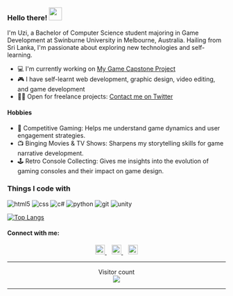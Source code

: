 ### Hello there! <img src="https://raw.githubusercontent.com/MartinHeinz/MartinHeinz/master/wave.gif" width="30px">

I'm Uzi, a Bachelor of Computer Science student majoring in Game Development at Swinburne University in Melbourne, Australia. Hailing from Sri Lanka, I'm passionate about exploring new technologies and self-learning.

- 💻 I'm currently working on [My Game Capstone Project](https://github.com/uzmanshafi/GAM30002---SWE40001-GAMES-CAPSTONE-PROJECT) 
- 🎮 I have self-learnt web development, graphic design, video editing, and game development
- 👨‍💻 Open for freelance projects: [Contact me on Twitter](https://twitter.com/UzmanShafi)

#### Hobbies

- 🎯 Competitive Gaming: Helps me understand game dynamics and user engagement strategies.
- 📺 Binging Movies & TV Shows: Sharpens my storytelling skills for game narrative development.
- 🕹 Retro Console Collecting: Gives me insights into the evolution of gaming consoles and their impact on game design.
<h3>Things I code with</h3>
<p>
  <img alt="html5" src="https://img.shields.io/badge/HTML5-E34F26?style=for-the-badge&logo=html5&logoColor=white" />
  <img alt="css" src="https://img.shields.io/badge/CSS-239120?&style=for-the-badge&logo=css3&logoColor=white" />
  <img alt="c#" src="https://img.shields.io/badge/C%23-239120?style=for-the-badge&logo=c-sharp&logoColor=white" />
  <img alt="python" src="https://img.shields.io/badge/Python-3776AB?style=for-the-badge&logo=python&logoColor=white" />
  <img alt="git" src="https://img.shields.io/badge/GIT-E44C30?style=for-the-badge&logo=git&logoColor=white" />
  <img alt="unity" src="https://img.shields.io/badge/Unity-100000?style=for-the-badge&logo=unity&logoColor=white" />
</p>

[![Top Langs](https://github-readme-stats.vercel.app/api/top-langs/?username=uzmanshafi&layout=compact&langs_count=8&theme=dracula)](https://github.com/anuraghazra/github-readme-stats)


#### Connect with me:

<p align="center">
  
<a href="https://www.instagram.com/uzim4n/">
  <img alt="Uzman's Instagram" width="22px" src="https://raw.githubusercontent.com/hussainweb/hussainweb/main/icons/instagram.png" />
</a>
&nbsp;&nbsp;
<a href="https://twitter.com/UzmanShafi">
  <img alt="Shafi Uzman | Twitter" width="22px" src="https://raw.githubusercontent.com/peterthehan/peterthehan/master/assets/twitter.svg" />
</a>
&nbsp;&nbsp;
<a href="https://www.linkedin.com/in/shafi-uzman-fassy-949811198/">
  <img alt="Uzman's LinkedIN" width="22px" src="https://raw.githubusercontent.com/peterthehan/peterthehan/master/assets/linkedin.svg" />
</a>
  
</p>

---

<p align="center"> 
  Visitor count<br>
  <img src="https://profile-counter.glitch.me/uzmanshafi/count.svg" />
</p>

---
